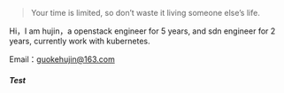 > Your time is limited, so don’t waste it living someone else’s life.

Hi，I am hujin，a openstack engineer for 5 years, and sdn engineer for 2 years, currently work with kubernetes.

Email：guokehujin@163.com

##### Test
